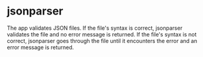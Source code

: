 # jsonparser

The app validates JSON files.
If the file's syntax is correct, jsonparser validates the file and no error message is returned.
If the file's syntax is not correct, jsonparser goes through the file until it encounters the error and an error message is returned.
